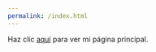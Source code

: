 ```yaml
---
permalink: /index.html
---
```


Haz clic [aquí](/templates/index.html) para ver mi página principal.
